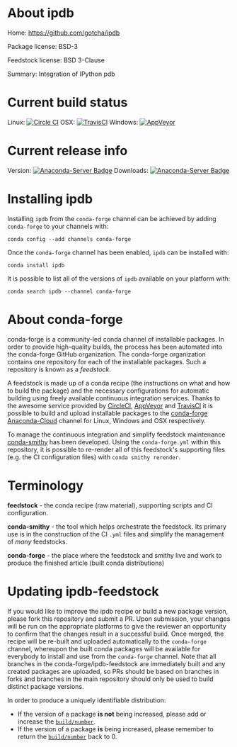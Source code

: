 About ipdb
==========

Home: https://github.com/gotcha/ipdb

Package license: BSD-3

Feedstock license: BSD 3-Clause

Summary: Integration of IPython pdb



Current build status
====================

Linux: [![Circle CI](https://circleci.com/gh/conda-forge/ipdb-feedstock.svg?style=shield)](https://circleci.com/gh/conda-forge/ipdb-feedstock)
OSX: [![TravisCI](https://travis-ci.org/conda-forge/ipdb-feedstock.svg?branch=master)](https://travis-ci.org/conda-forge/ipdb-feedstock)
Windows: [![AppVeyor](https://ci.appveyor.com/api/projects/status/github/conda-forge/ipdb-feedstock?svg=True)](https://ci.appveyor.com/project/conda-forge/ipdb-feedstock/branch/master)

Current release info
====================
Version: [![Anaconda-Server Badge](https://anaconda.org/conda-forge/ipdb/badges/version.svg)](https://anaconda.org/conda-forge/ipdb)
Downloads: [![Anaconda-Server Badge](https://anaconda.org/conda-forge/ipdb/badges/downloads.svg)](https://anaconda.org/conda-forge/ipdb)

Installing ipdb
===============

Installing `ipdb` from the `conda-forge` channel can be achieved by adding `conda-forge` to your channels with:

```
conda config --add channels conda-forge
```

Once the `conda-forge` channel has been enabled, `ipdb` can be installed with:

```
conda install ipdb
```

It is possible to list all of the versions of `ipdb` available on your platform with:

```
conda search ipdb --channel conda-forge
```


About conda-forge
=================

conda-forge is a community-led conda channel of installable packages.
In order to provide high-quality builds, the process has been automated into the
conda-forge GitHub organization. The conda-forge organization contains one repository
for each of the installable packages. Such a repository is known as a *feedstock*.

A feedstock is made up of a conda recipe (the instructions on what and how to build
the package) and the necessary configurations for automatic building using freely
available continuous integration services. Thanks to the awesome service provided by
[CircleCI](https://circleci.com/), [AppVeyor](http://www.appveyor.com/)
and [TravisCI](https://travis-ci.org/) it is possible to build and upload installable
packages to the [conda-forge](https://anaconda.org/conda-forge)
[Anaconda-Cloud](http://docs.anaconda.org/) channel for Linux, Windows and OSX respectively.

To manage the continuous integration and simplify feedstock maintenance
[conda-smithy](http://github.com/conda-forge/conda-smithy) has been developed.
Using the ``conda-forge.yml`` within this repository, it is possible to re-render all of
this feedstock's supporting files (e.g. the CI configuration files) with ``conda smithy rerender``.


Terminology
===========

**feedstock** - the conda recipe (raw material), supporting scripts and CI configuration.

**conda-smithy** - the tool which helps orchestrate the feedstock.
                   Its primary use is in the construction of the CI ``.yml`` files
                   and simplify the management of *many* feedstocks.

**conda-forge** - the place where the feedstock and smithy live and work to
                  produce the finished article (built conda distributions)


Updating ipdb-feedstock
=======================

If you would like to improve the ipdb recipe or build a new
package version, please fork this repository and submit a PR. Upon submission,
your changes will be run on the appropriate platforms to give the reviewer an
opportunity to confirm that the changes result in a successful build. Once
merged, the recipe will be re-built and uploaded automatically to the
`conda-forge` channel, whereupon the built conda packages will be available for
everybody to install and use from the `conda-forge` channel.
Note that all branches in the conda-forge/ipdb-feedstock are
immediately built and any created packages are uploaded, so PRs should be based
on branches in forks and branches in the main repository should only be used to
build distinct package versions.

In order to produce a uniquely identifiable distribution:
 * If the version of a package **is not** being increased, please add or increase
   the [``build/number``](http://conda.pydata.org/docs/building/meta-yaml.html#build-number-and-string).
 * If the version of a package **is** being increased, please remember to return
   the [``build/number``](http://conda.pydata.org/docs/building/meta-yaml.html#build-number-and-string)
   back to 0.

